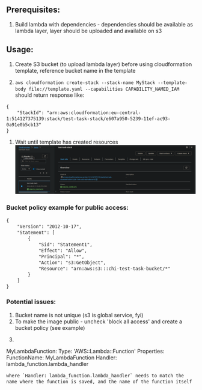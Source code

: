## Prerequisites:
1. Build lambda with dependencies - dependencies should be available as lambda layer, layer should be uploaded and available on s3

## Usage:
1. Create S3 bucket (to upload lambda layer) before using cloudformation template, reference bucket name in the template

1. `aws cloudformation create-stack --stack-name MyStack --template-body file://template.yaml --capabilities CAPABILITY_NAMED_IAM` should return response like:
```
{
    "StackId": "arn:aws:cloudformation:eu-central-1:514127375139:stack/test-task-stack/e607a950-5239-11ef-ac93-0a91e0b5cb13"
}
```

1. Wait until template has created resources ![success](template_success.png)

### Bucket policy example for public access:
```
{
    "Version": "2012-10-17",
    "Statement": [
        {
            "Sid": "Statement1",
            "Effect": "Allow",
            "Principal": "*",
            "Action": "s3:GetObject",
            "Resource": "arn:aws:s3:::chi-test-task-bucket/*"
        }
    ]
}
```


### Potential issues:
1. Bucket name is not unique (s3 is global service, fyi)
1. To make the image public - uncheck 'block all access' and create a bucket policy (see example)
1. ``` 
MyLambdaFunction:
    Type: 'AWS::Lambda::Function'
    Properties:
      FunctionName: MyLambdaFunction
      Handler: lambda_function.lambda_handler
```
where `Handler: lambda_function.lambda_handler` needs to match the name where the function is saved, and the name of the function itself